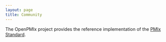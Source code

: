 ```yaml
---
layout: page
title: Community
---
```


The OpenPMIx project provides the reference implementation of the
[PMIx Standard](https://pmix.github.io).


